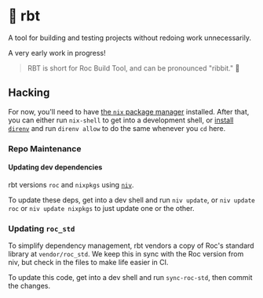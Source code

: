 # 🐸 rbt

A tool for building and testing projects without redoing work unnecessarily.

A very early work in progress!

> RBT is short for Roc Build Tool, and can be pronounced "ribbit." 🐸

## Hacking

For now, you'll need to have [the `nix` package manager](https://nixos.org/download.html) installed.
After that, you can either run `nix-shell` to get into a development shell, or [install `direnv`](https://direnv.net/) and run `direnv allow` to do the same whenever you `cd` here.

### Repo Maintenance

#### Updating dev dependencies

rbt versions `roc` and `nixpkgs` using [`niv`](https://github.com/nmattia/niv).

To update these deps, get into a dev shell and run `niv update`, or `niv update roc` or `niv update nixpkgs` to just update one or the other.

### Updating `roc_std`

To simplify dependency management, rbt vendors a copy of Roc's standard library at `vendor/roc_std`.
We keep this in sync with the Roc version from niv, but check in the files to make life easier in CI.

To update this code, get into a dev shell and run `sync-roc-std`, then commit the changes.
